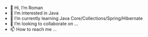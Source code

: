 - 👋 Hi, I’m Roman
- 👀 I’m interested in Java
- 🌱 I’m currently learning Java Core/Collections/Spring/Hibernate
- 💞️ I’m looking to collaborate on ...
- 📫 How to reach me ...

<!---
paragUn/paragUn is a ✨ special ✨ repository because its `README.md` (this file) appears on your GitHub profile.
You can click the Preview link to take a look at your changes.
--->
